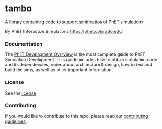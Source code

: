 tambo
=====

A library containing code to support sonification of PhET simulations

By PhET Interactive Simulations
https://phet.colorado.edu/

### Documentation
The [PhET Development Overview](https://github.com/phetsims/phet-info/blob/main/doc/phet-development-overview.md) is the most complete guide to PhET Simulation
Development. This guide includes how to obtain simulation code and its dependencies, notes about architecture & design,
how to test and build the sims, as well as other important information.

### License
See the [license](LICENSE)

### Contributing
If you would like to contribute to this repo, please read our [contributing guidelines](https://github.com/phetsims/community/blob/main/CONTRIBUTING.md).
